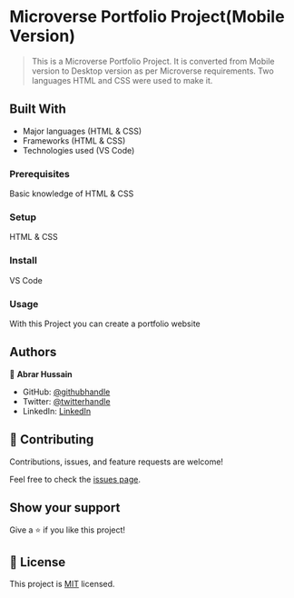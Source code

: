 # Microverse Portfolio Project(Mobile Version)
>This is a Microverse Portfolio Project. It is converted from Mobile version to Desktop version as per Microverse  requirements. Two languages HTML and CSS were used to make it.

## Built With

- Major languages (HTML & CSS)
- Frameworks (HTML & CSS)
- Technologies used (VS Code)


### Prerequisites
Basic knowledge of HTML & CSS

### Setup
HTML & CSS

### Install
VS Code

### Usage
With this Project you can create a portfolio website

## Authors

👤 **Abrar Hussain**

- GitHub: [@githubhandle](https://github.com/Abrar052)
- Twitter: [@twitterhandle](https://twitter.com/bc160400820)
- LinkedIn: [LinkedIn](https://www.linkedin.com/in/abrar-hussain-225589238/)


## 🤝 Contributing

Contributions, issues, and feature requests are welcome!

Feel free to check the [issues page](../../issues/).

## Show your support

Give a ⭐️ if you like this project!



## 📝 License

This project is [MIT](./MIT.md) licensed.